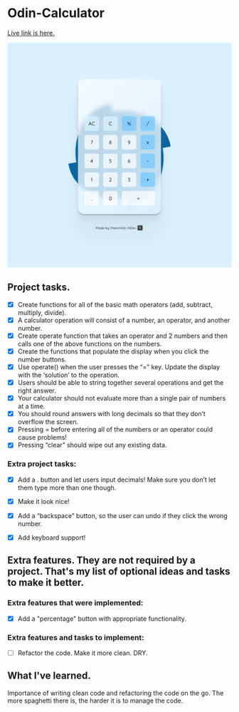 # Odin-Calculator

[Live link is here.](https://x6nenko.github.io/Odin-Calculator/)

![Preview of a website.](./assets/preview.png)

## Project tasks.
- [x] Create functions for all of the basic math operators (add, subtract, multiply, divide).
- [x] A calculator operation will consist of a number, an operator, and another number.
- [x] Create operate function that takes an operator and 2 numbers and then calls one of the above functions on the numbers.
- [x] Create the functions that populate the display when you click the number buttons.
- [x] Use operate() when the user presses the “=” key. Update the display with the ‘solution’ to the operation.
- [x] Users should be able to string together several operations and get the right answer.
- [x] Your calculator should not evaluate more than a single pair of numbers at a time.
- [x] You should round answers with long decimals so that they don’t overflow the screen.
- [x] Pressing = before entering all of the numbers or an operator could cause problems!
- [x] Pressing “clear” should wipe out any existing data.

### Extra project tasks:
- [x] Add a . button and let users input decimals! Make sure you don’t let them type more than one though.
- [x] Make it look nice!
- [x] Add a “backspace” button, so the user can undo if they click the wrong number.
- [x] Add keyboard support!


## Extra features. They are not required by a project. That's my list of optional ideas and tasks to make it better.

### Extra features that were implemented:
- [x] Add a "percentage" button with appropriate functionality.

### Extra features and tasks to implement:
- [ ] Refactor the code. Make it more clean. DRY.

## What I've learned.
Importance of writing clean code and refactoring the code on the go. The more spaghetti there is, the harder it is to manage the code.